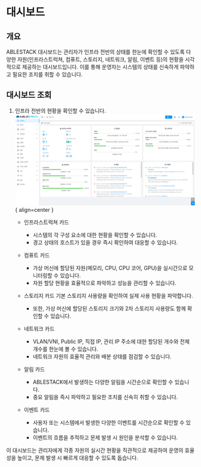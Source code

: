 # 대시보드

## 개요
ABLESTACK 대시보드는 관리자가 인프라 전반의 상태를 한눈에 확인할 수 있도록 다양한 자원(인프라스트럭쳐, 컴퓨트, 스토리지, 네트워크, 알림, 이벤트 등)의 현황을 시각적으로 제공하는 대시보드입니다. 이를 통해 운영자는 시스템의 상태를 신속하게 파악하고 필요한 조치를 취할 수 있습니다.

## 대시보드 조회

1. 인프라 전반의 현황을 확인할 수 있습니다.
    ![대시보드 조회](../../assets/images/admin-guide/mold/dashboard/dashboard.png){ align=center }

     * 인프라스트럭쳐 카드
        * 시스템의 각 구성 요소에 대한 현황을 확인할 수 있습니다.
        * 경고 상태의 호스트가 있을 경우 즉시 확인하여 대응할 수 있습니다.

    * 컴퓨트 카드
        * 가상 머신에 할당된 자원(메모리, CPU, CPU 코어, GPU)을 실시간으로 모니터링할 수 있습니다.
        * 자원 할당 현황을 효율적으로 파악하고 성능을 관리할 수 있습니다.

    * 스토리지 카드
         기본 스토리지 사용량을 확인하여 실제 사용 현황을 파악합니다.
        * 또한, 가상 머신에 할당된 스토리지 크기와 2차 스토리지 사용량도 함께 확인할 수 있습니다.

    * 네트워크 카드
        * VLAN/VNI, Public IP, 직접 IP, 관리 IP 주소에 대한 할당된 개수와 전체 개수를 한눈에 볼 수 있습니다.
        * 네트워크 자원의 효율적 관리와 배분 상태를 점검할 수 있습니다.

    * 알림 카드
        * ABLESTACK에서 발생하는 다양한 알림을 시간순으로 확인할 수 있습니다.
        * 중요 알림을 즉시 파악하고 필요한 조치를 신속히 취할 수 있습니다.

    * 이벤트 카드
        * 사용자 또는 시스템에서 발생한 다양한 이벤트를 시간순으로 확인할 수 있습니다.
        * 이벤트의 흐름을 추적하고 문제 발생 시 원인을 분석할 수 있습니다.

이 대시보드는 관리자에게 각종 자원의 실시간 현황을 직관적으로 제공하여 운영의 효율성을 높이고, 문제 발생 시 빠르게 대응할 수 있도록 돕습니다.
